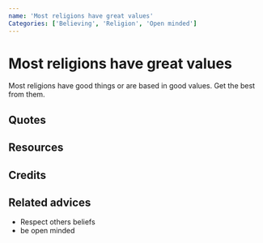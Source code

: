```yaml
---
name: 'Most religions have great values'
Categories: ['Believing', 'Religion', 'Open minded']
---
```

# Most religions have great values

Most religions have good things or are based in good values. Get the best from them.

## Quotes

## Resources

## Credits

## Related advices

- Respect others beliefs
- be open minded
